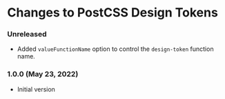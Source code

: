 # Changes to PostCSS Design Tokens

### Unreleased

- Added `valueFunctionName` option to control the `design-token` function name.

### 1.0.0 (May 23, 2022)

- Initial version
